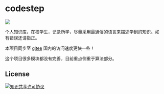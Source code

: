 # codestep
[![](https://img.shields.io/github/stars/weijiew/codestep?color=%238e44ad&label=github&logoColor=%236c5ce7&style=social)](https://github.com/weijiew/codestep)
  
个人知识库，在校学生，记录所学，尽量采用最通俗的语言来描述学到的知识。如有错误还请指正。

本项目同步至 [gitee](https://weijiew.gitee.io/codestep/#/) 国内的访问速度更快一些！

这个项目很多模块都没有完善，目前重点侧重于算法部分。

## License
<a rel="license" href="http://creativecommons.org/licenses/by-nc-sa/4.0/"><img alt="知识共享许可协议" style="border-width:0" src="https://i.creativecommons.org/l/by-nc-sa/4.0/88x31.png" /></a>
